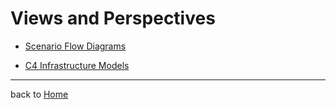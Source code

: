 # Views and Perspectives

- [Scenario Flow Diagrams](scenarios/README.md)

- [C4 Infrastructure Models](infrastructure/README.md)

------

back to [Home](../README.md)
